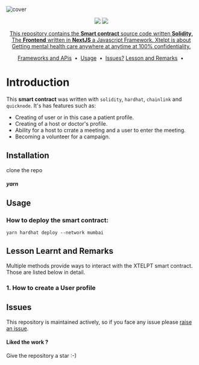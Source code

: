 ![cover](../xtelpt-web3/smart-contract/images/xtelptimg.jpeg)
 
<p align="center">
<a target="_blank" href="https://docs.soliditylang.org/"><img src="https://camo.githubusercontent.com/7f5dae68cf75e9fb9eb72a0209fffc19ae14175eb0073f7659ffee06b9656ac4/68747470733a2f2f696d672e736869656c64732e696f2f62616467652f536f6c69646974792d2532333336333633362e7376673f7374796c653d666f722d7468652d6261646765266c6f676f3d736f6c6964697479266c6f676f436f6c6f723d7768697465"/></a> <a target="_blank" href="https://docs.chain.link/"><img src="https://camo.githubusercontent.com/df9365ae11c1678020c68db521a0a98522be0c065151e720e9ec4cf7624def50/68747470733a2f2f696d672e736869656c64732e696f2f62616467652f436861696e6c696e6b2d3337354244323f7374796c653d666f722d7468652d6261646765266c6f676f3d436861696e6c696e6b266c6f676f436f6c6f723d7768697465" /></a><a target="_blank" href=""><img src=""/></a?

</p>
<p align="center">
  This repository contains the <strong>Smart contract</strong> source code written <b>Solidity</b>, The <strong>Frontend</strong> written in <b>NextJS</b> a Javascript Framework.
  Xtelpt is about Getting mental health care anywhere at anytime at 100% confidentiality.
</p>

<p align="center">
<a href="#introduction">Frameworks and APis</a> &nbsp;&bull;&nbsp;
<a href="#usage">Usage</a> &nbsp;&bull;&nbsp;
<a href="#issue">Issues?</a>
<a href="#documentation">Lesson and Remarks</a> &nbsp;&bull;&nbsp;
</p>

# Introduction
This <b>smart contract</b> was written with ```solidity```, ```hardhat```, ```chainlink``` and ```quicknode```. It's has features such as:

- Creating of user or in this case a patient profile.
- Creating of a host or doctor's profile.
- Ability for a host to crrate a meeting and a user to enter the meeting.
- Becoming a volunteer for a campaign.

## Installation
clone the repo
##### yarn


## Usage
### How to deploy the smart contract:<br/>
```
yarn hardhat deploy --network mumbai
```

## Lesson Learnt and Remarks
Multiple methods provide ways to interact with the XTELPT smart contract. Those are listed below in detail.

### 1. How to create a User profile




## Issues
This repository is maintained actively, so if you face any issue please <a href="https://github.com/thexovc/xtelpt-web3/issues/new">raise an issue</a>.

<h4>Liked the work ?</h4>
Give the repository a star :-)

